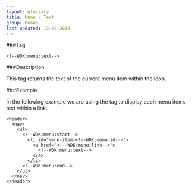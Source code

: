 ```yaml
---
layout: glossary
title: Menu - Text
group: Menus
last-updated: 13-02-2013
---
```


###Tag

`<!--WDK:menu:text-->`

###Description

This tag returns the text of the current menu item within the loop.

###Example

In the following example we are using the tag to display each menu items text within a link.

```
<header>
  <nav>
    <ul>
      <!--WDK:menu:start-->
        <li id="menu-item-<!--WDK:menu:id-->">
          <a href="<!--WDK:menu:link-->">
            <!--WDK:menu:text-->
          </a>
        </li>
      <!--WDK:menu:end-->
    </ul>
  </nav>
</header>
```